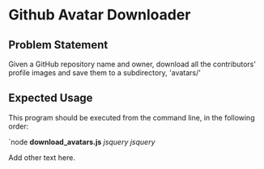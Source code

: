 # Github Avatar Downloader
## Problem Statement

Given a GitHub repository name and owner, download all the contributors' profile images and save them to a subdirectory, 'avatars/'

## Expected Usage

This program should be executed from the command line, in the following order:

`node **download_avatars.js** _jsquery jsquery_

Add other text here.